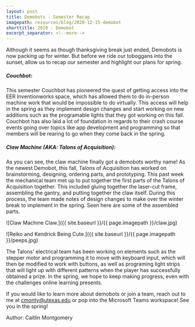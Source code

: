 ```yaml
---
layout: post
title: Demobots - Semester Recap
imagepath: resources/blog/2020-12-15-demobot
shorttitle: 2020 - Demobot
excerpt_separator: <!--more-->
---
```


Although it seems as though thanksgiving break just ended, Demobots is now packing up for winter. But before we ride our toboggans into the sunset, allow us to recap our semester and highlight our plans for spring. <!--more-->

##### Couchbot:

This semester Couchbot has pioneered the quest of getting access into the EER Inventionworks space, which has allowed them to do in-person machine work that would be impossible to do virtually. This access will help in the spring as they implement design changes and start working on new additions such as the programable lights that they got working on this fall. Couchbot has also laid a lot of foundation in regards to their crash course events going over topics like app development and programming so that members will be rearing to go when they come back in the spring.

##### Claw Machine (AKA: Talons of Acquisition):

As you can see, the claw machine finally got a demobots worthy name! As the newest Demobot, this fall, Talons of Acquisition has worked on brainstorming, designing, ordering parts, and prototyping. This past week the mechanical team met up to put together the first parts of the Talons of Acquisition together. This included gluing together the laser-cut frame, assembling the gantry, and putting together the claw itself. During this process, the team made notes of design changes to make over the winter break to implement in the spring. Seen here are some of the assembled parts.

![Claw Machine Claw.]({{ site.baseurl }}/{{ page.imagepath }}/claw.jpg)

![Reiko and Kendrick Being Cute.]({{ site.baseurl }}/{{ page.imagepath }}/peeps.jpg)

The Talons' electrical team has been working on elements such as the stepper motor and programming it to move with keyboard input, which will then be modified to work with buttons, as well as programing light strips that will light up with different patterns when the player has successfully obtained a prize. In the spring, we hope to keep making progress, even with the challenges online learning presents.

If you would like to learn more about demobots or join a team, reach out to me at cmonty@utexas.edu or pop into the Microsoft Teams workspace! See you in the spring!


Author: Caitlin Montgomery
